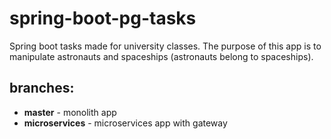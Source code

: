# spring-boot-pg-tasks
Spring boot tasks made for university classes.
The purpose of this app is to manipulate astronauts and spaceships (astronauts belong to spaceships).

## branches:
* **master** - monolith app 
* **microservices** - microservices app with gateway
